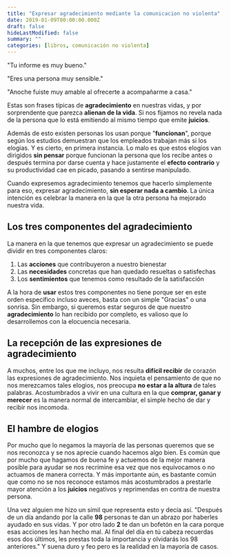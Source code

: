 ```yaml
---
title: "Expresar agradecimiento mediante la comunicacion no violenta"
date: 2019-01-09T00:00:00.000Z
draft: false
hideLastModified: false
summary: ""
categories: [libros, comunicación no violenta]
---
```


  "Tu informe es muy bueno."

  "Eres una persona muy sensible."

  "Anoche fuiste muy amable al ofrecerte a acompañarme a casa."

  Estas son frases típicas de __agradecimiento__ en nuestras vidas, y por
  sorprendente que parezca __alienan de la vida__. Si nos fijamos no revela nada
  de la persona que lo está emitiendo al mismo tiempo que emite __juicios__.

  Además de esto existen personas los usan porque "__funcionan__", porque según
  los estudios demuestran que los empleados trabajan más si los elogias. Y es
  cierto, en primera instancia. Lo malo es que estos elogios van dirigidos __sin
  pensar__ porque funcionan la persona que los recibe antes o después termina
  por darse cuenta y hace justamente el __efecto contrario__ y su productividad
  cae en picado, pasando a sentirse manipulado.

  Cuando expresemos agradecimiento tenemos que hacerlo simplemente para eso,
  expresar agradecimiento, __sin esperar nada a cambio__. La única intención es
  celebrar la manera en la que la otra persona ha mejorado nuestra vida.

Los tres componentes del agradecimiento
--------------------------------------------------------------------------------

  La manera en la que tenemos que expresar un agradecimiento se puede dividir en
  tres componentes claros:
1. Las __acciones__ que contribuyeron a nuestro bienestar
2. Las __necesidades__ concretas que han quedado resueltas o satisfechas
3. Los __sentimientos__ que tenemos como resultado de la satisfacción

  A la hora de __usar__ estos tres componentes no tiene porque ser en este orden
  específico incluso aveces, basta con un simple "Gracias" o una sonrisa. Sin
  embargo, si queremos estar seguros de que nuestro __agradecimiento__ lo han
  recibido por completo, es valioso que lo desarrollemos con la elocuencia
  necesaria.

La recepción de las expresiones de agradecimiento
--------------------------------------------------------------------------------

  A muchos, entre los que me incluyo, nos resulta __difícil recibir__ de corazón
  las expresiones de agradecimiento. Nos inquieta el pensamiento de que no nos
  merezcamos tales elogios, nos preocupa __no estar a la altura__ de tales
  palabras. Acostumbrados a vivir en una cultura en la que __comprar, ganar y
  merecer__ es la manera normal de intercambiar, el simple hecho de dar y
  recibir nos incomoda.

El hambre de elogios
--------------------------------------------------------------------------------

  Por mucho que lo negamos la mayoría de las personas queremos que se nos
  reconozca y se nos aprecie cuando hacemos algo bien. Es común que por mucho
  que hagamos de buena fe y actuemos de la mejor manera posible para ayudar se
  nos recrimine esa vez que nos equivocamos o no actuamos de manera correcta. Y
  más importante aún, es bastante común que como no se nos reconoce estamos más
  acostumbrados a prestarle mayor atención a los __juicios__ negativos y
  reprimendas en contra de nuestra persona.

  Una vez alguien me hizo un símil que representa esto y decía así. "Después de
  un día andando por la calle __98__ personas te dan un abrazo por haberles
  ayudado en sus vidas. Y por otro lado __2__ te dan un bofetón en la cara
  porque esas acciones les han hecho mal. Al final del día en tú cabeza
  recuerdas esos dos últimos, les prestas toda la importancia y olvidarás los 98
  anteriores." Y suena duro y feo pero es la realidad en la mayoría de casos.

